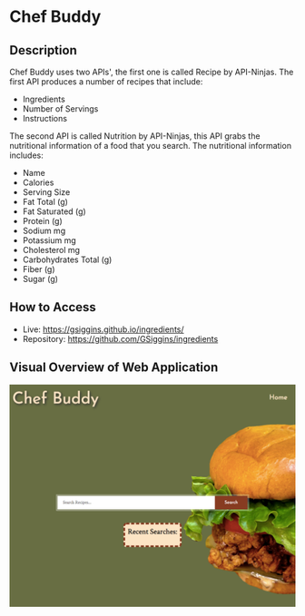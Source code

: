 # Chef Buddy

## Description

Chef Buddy uses two APIs', the first one is called Recipe by API-Ninjas. The first API produces a number of recipes that include:

- Ingredients
- Number of Servings
- Instructions

The second API is called Nutrition by API-Ninjas, this API grabs the nutritional information of a food that you search. The nutritional information includes:

- Name
- Calories
- Serving Size
- Fat Total (g)
- Fat Saturated (g)
- Protein (g)
- Sodium mg
- Potassium mg
- Cholesterol mg
- Carbohydrates Total (g)
- Fiber (g)
- Sugar (g)

## How to Access

- Live: https://gsiggins.github.io/ingredients/
- Repository: https://github.com/GSiggins/ingredients

## Visual Overview of Web Application

![img](./assets/images/landing.png)

